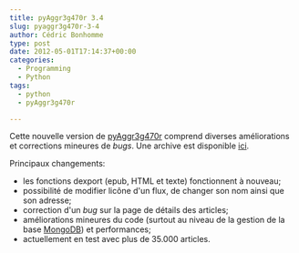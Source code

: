 ```yaml
---
title: pyAggr3g470r 3.4
slug: pyaggr3g470r-3-4
author: Cédric Bonhomme
type: post
date: 2012-05-01T17:14:37+00:00
categories:
  - Programming
  - Python
tags:
  - python
  - pyAggr3g470r

---
```

Cette nouvelle version de [pyAggr3g470r][1] comprend diverses améliorations et
corrections mineures de _bugs_. Une archive est disponible [ici][2].

Principaux changements:

- les fonctions dexport (epub, HTML et texte) fonctionnent à nouveau;
- possibilité de modifier licône d'un flux, de changer son nom ainsi que son adresse;
- correction d'un _bug_ sur la page de détails des articles;
- améliorations mineures du code (surtout au niveau de la gestion de la base [MongoDB][3]) et performances;
- actuellement en test avec plus de 35.000 articles.

 [1]: https://git.sr.ht/~cedric/pyAggr3g470r
 [2]: https://git.sr.ht/~cedric/pyAggr3g470r/archive/3.4.tar.gz
 [3]: https://www.mongodb.org
